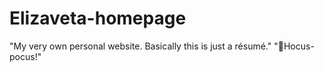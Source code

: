 # Elizaveta-homepage

"My very own personal website. Basically this is just a résumé."
"🧙Hocus-pocus!"
